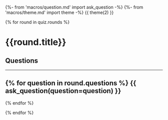 {%- from 'macros/question.md' import ask_question -%}
{%- from 'macros/theme.md' import theme -%}
{{ theme(2) }}

{% for round in quiz.rounds %}

# {{round.title}}
## Questions

---

{% for question in round.questions %}
{{ ask_question(question=question) }}
---
{% endfor %}

{% endfor %}
